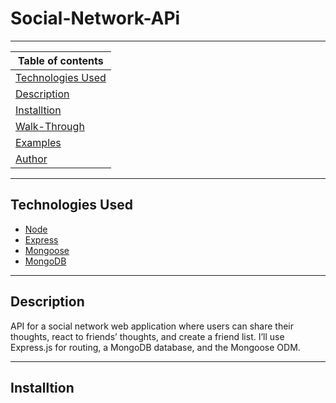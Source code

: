 # Social-Network-APi

---

| Table of contents                       |
| --------------------------------------- |
| [Technologies Used](#Technologies-Used) |
| [Description](#Description)             |
| [Installtion](#Installtion)             |
| [Walk-Through](#Walk-Through)           |
| [Examples](#Examples)                   |
| [Author](#Author)                       |

---

## Technologies Used

- [Node](#)
- [Express](#)
- [Mongoose](#)
- [MongoDB](#)

---

## Description

API for a social network web application where users can share their thoughts, react to friends’ thoughts, and create a friend list. I’ll use Express.js for routing, a MongoDB database, and the Mongoose ODM.

---

## Installtion
